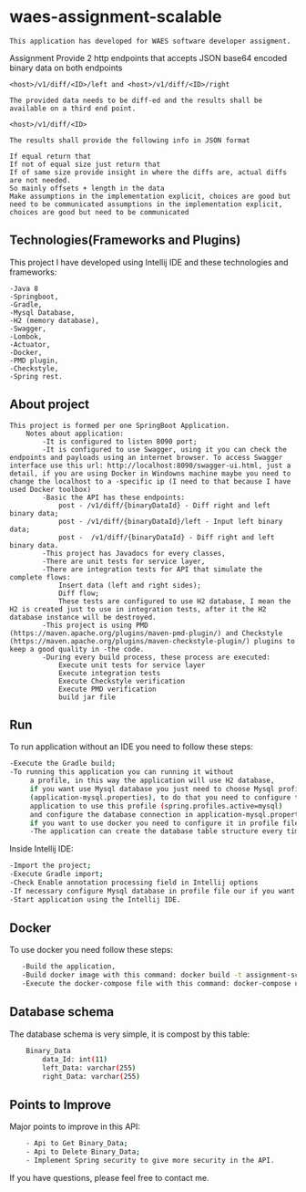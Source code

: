 # waes-assignment-scalable
	This application has developed for WAES software developer assigment.

Assignment
	Provide 2 http endpoints that accepts JSON base64 encoded binary data on both endpoints

	<host>/v1/diff/<ID>/left and <host>/v1/diff/<ID>/right

	The provided data needs to be diff-ed and the results shall be available on a third end point.

	<host>/v1/diff/<ID>

	The results shall provide the following info in JSON format

	If equal return that
	If not of equal size just return that
	If of same size provide insight in where the diffs are, actual diffs are not needed.
	So mainly offsets + length in the data
	Make assumptions in the implementation explicit, choices are good but need to be communicated assumptions in the implementation explicit, choices are good but need to be communicated

## Technologies(Frameworks and Plugins)
This project I have developed using Intellij IDE and these technologies and frameworks:

	-Java 8
    -Springboot,
    -Gradle,
    -Mysql Database,
    -H2 (memory database),
    -Swagger,
    -Lombok,
    -Actuator,
    -Docker,
	-PMD plugin,
	-Checkstyle,
    -Spring rest.

## About project	
	This project is formed per one SpringBoot Application.
        Notes about application:
            -It is configured to listen 8090 port;
            -It is configured to use Swagger, using it you can check the endpoints and payloads using an internet browser. To access Swagger interface use this url: http://localhost:8090/swagger-ui.html, just a detail, if you are using Docker in Windowns machine maybe you need to change the localhost to a -specific ip (I need to that because I have used Docker toolbox)
			-Basic the API has these endpoints:
				post - /v1/diff/{binaryDataId} - Diff right and left binary data;
                post - /v1/diff/{binaryDataId}/left - Input left binary data;
				post -	/v1/diff/{binaryDataId} - Diff right and left binary data.			
			-This project has Javadocs for every classes,
			-There are unit tests for service layer,
			-There are integration tests for API that simulate the complete flows:
				Insert data (left and right sides);
				Diff flow;
				These tests are configured to use H2 database, I mean the H2 is created just to use in integration tests, after it the H2 database instance will be destroyed.
			-This project is using PMD (https://maven.apache.org/plugins/maven-pmd-plugin/) and Checkstyle (https://maven.apache.org/plugins/maven-checkstyle-plugin/) plugins to keep a good quality in -the code.
			-During every build process, these process are executed:
				Execute unit tests for service layer
				Execute integration tests
				Execute Checkstyle verification
				Execute PMD verification	
				build jar file

## Run 
To run application without an IDE you need to follow these steps:
```bash
-Execute the Gradle build;
-To running this application you can running it without 
	 a profile, in this way the application will use H2 database,
	 if you want use Mysql database you just need to choose Mysql profile
	 (application-mysql.properties), to do that you need to configure the
	 application to use this profile (spring.profiles.active=mysql)
	 and configure the database connection in application-mysql.properties file,
	 if you want to use docker you need to configure it in profile file, you can find this configuration in docker-compose file (SPRING_PROFILES_ACTIVE);
	 -The application can create the database table structure every time that the application are started, if you want to do it, you need to discomment( remove #) in this line "spring.jpa.hibernate.ddl-auto=update" on application.properties.
```
Inside Intellij IDE:
```bash
-Import the project;
-Execute Gradle import;
-Check Enable annotation processing field in Intellij options
-If necessary configure Mysql database in profile file our if you want to use H2 you can pass to next step;
-Start application using the Intellij IDE.
```

## Docker
 To use docker you need follow these steps:
 ```bash
	-Build the application,
	-Build docker image with this command: docker build -t assignment-scalable-web . or docker build -t assignment-scalable-web . (you need to run this command in root project that you want to *create the docker image);
    -Execute the docker-compose file with this command: docker-compose up (you need to run this command in root project). You can -check if applications are running using the actuator feature, to do do that you need to access this url: http://localhost:8090/actuator/health;
```

## Database schema 
 The database schema is very simple, it is compost by this table:
```bash
	Binary_Data
		data_Id: int(11)
		left_Data: varchar(255)
		right_Data: varchar(255)
```

## Points to Improve 
 Major points to improve in this API:
```bash
	- Api to Get Binary_Data;
	- Api to Delete Binary_Data;
	- Implement Spring security to give more security in the API.
```

If you have questions, please feel free to contact me.
